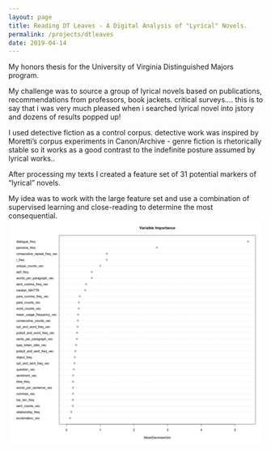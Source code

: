 ```yaml
---
layout: page
title: Reading DT Leaves - A Digital Analysis of "Lyrical" Novels.
permalink: /projects/dtleaves
date: 2019-04-14
---
```


My honors thesis for the University of Virginia Distinguished Majors program.

My challenge was to source a group of lyrical novels based on publications, recommendations from professors, book jackets. critical surveys….
this is to say that i was very much pleased when i searched lyrical novel into jstory and dozens of results popped up!

I used detective fiction as a control corpus. detective work was inspired by Moretti’s corpus experiments in Canon/Archive - genre fiction is rhetorically stable so it works as a good contrast to the indefinite posture assumed by lyrical works.. 

After processing my texts I created a feature set of 31 potential markers of “lyrical” novels.

My idea was to work with the large feature set and use a combination of supervised learning and close-reading to determine the most consequential. 
<img src="/images/varImp.png" alt="variable importance plot for each variable." display:block>